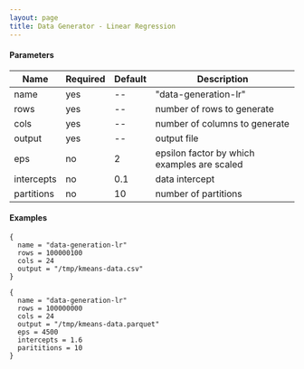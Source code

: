 ```yaml
---
layout: page
title: Data Generator - Linear Regression
---
```

#### Parameters

| Name    | Required | Default  | Description |
| ------- |---------------| ---------| ------------|
| name       | yes | -- | "data-generation-lr" |
| rows      | yes | -- | number of rows to generate |
| cols     | yes | -- | number of columns to generate |
| output   | yes | -- | output file |
| eps      | no | 2 | epsilon factor by which examples are scaled |
| intercepts | no | 0.1 | data intercept |
| partitions | no| 10 | number of partitions|

#### Examples

```hocon
{
  name = "data-generation-lr"
  rows = 100000100
  cols = 24
  output = "/tmp/kmeans-data.csv"
}
```

```hocon
{
  name = "data-generation-lr"
  rows = 100000000
  cols = 24
  output = "/tmp/kmeans-data.parquet"
  eps = 4500
  intercepts = 1.6
  parititions = 10
}
```
